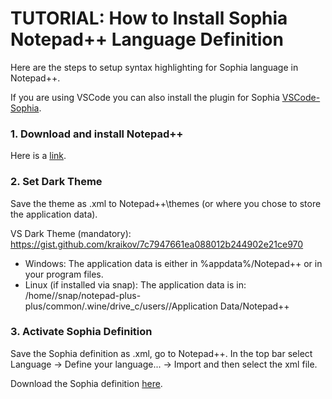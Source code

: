# TUTORIAL: How to Install Sophia Notepad++ Language Definition

Here are the steps to setup syntax highlighting for Sophia language in Notepad++.

If you are using VSCode you can also install the plugin for Sophia [VSCode-Sophia](https://marketplace.visualstudio.com/items?itemName=MilenRadkov.sophia).


### 1. Download and install Notepad++
Here is a [link](https://notepad-plus-plus.org/).

### 2. Set Dark Theme

Save the theme as *<name>*.xml to Notepad++\themes (or where you chose to store the application data).
    
VS Dark Theme (mandatory): https://gist.github.com/kraikov/7c7947661ea088012b244902e21ce970
- Windows: The application data is either in %appdata%/Notepad++ or in your program files.
- Linux (if installed via snap): The application data is in: /home/<username>/snap/notepad-plus-plus/common/.wine/drive_c/users/<username>/Application Data/Notepad++

### 3. Activate Sophia Definition

Save the Sophia definition as *<name>*.xml, go to Notepad++. In the top bar select Language -> Define your language... -> Import and then select the xml file.
    
Download the Sophia definition [here](https://gist.github.com/kraikov/687b7bb54f84a173b060a5919e1c8009).

